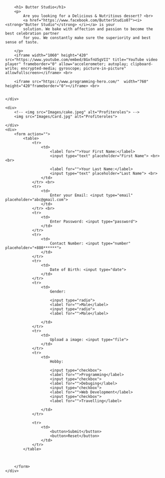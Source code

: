 <!DOCTYPE html>
<html lang="en">

<head>
    <meta charset="UTF-8">
    <meta http-equiv="X-UA-Compatible" content="IE=edge">
    <meta name="viewport" content="width=device-width, initial-scale=1.0">
    <title>Butter Studio</title>
    <link rel="shortcut icon" href="Images/LOGO.png" type="image/x-icon">
</head>

<body>
    <div>

        <h1> Butter Studio</h1>
        <p>
            Are you looking for a Delicious & Nutritious dessert? <br>
            <a href="https://www.facebook.com/ButterStudio07"><i><strong>"Butter Studio"</strong> </i></a> is your
            solution. We bake with affection and passion to become the best celebration partner
            for you. We constantly make sure the superiority and best sense of taste.

        </p>
        <iframe width="1060" height="420" src="https://www.youtube.com/embed/8GxfnU5gVII" title="YouTube video player" frameborder="0" allow="accelerometer; autoplay; clipboard-write; encrypted-media; gyroscope; picture-in-picture" allowfullscreen></iframe> <br>

        <iframe src="https://www.programming-hero.com/"  width="760" height="420"frameborder="0"></iframe> <br>

       
    </div>

    <div>
        <!-- <img src="Images/cake.jpeg" alt="Profiteroles"> -->
        <img src="Images/Card.jpg" alt="Profiteroles">

    </div>
    <div>
        <form action="">
            <table>
                <tr>
                    <td>
                        <label for="">Your First Name:</label>
                        <input type="text" placeholder="First Name"> <br> <br>

                        <label for="">Your Last Name:</label>
                        <input type="text" placeholder="Last Name"> <br>
                    </td>
                </tr> <br>
                <tr>
                    <td>
                        Enter your Email: <input type="email" placeholder="abc@gmail.com">
                    </td>
                </tr> <br>
                <tr>
                    <td>
                        Enter Password: <input type="password">
                    </td>
                </tr>
                <tr>
                    <td>
                        Contact Number: <input type="number" placeholder="+880******">
                    </td>
                </tr>
                <tr>
                    <td>
                        Date of Birth: <input type="date">
                    </td>
                </tr>
                <tr>
                    <td>
                        Gender:

                        <input type="radio">
                        <label for="">Male</label>
                        <input type="radio">
                        <label for="">Male</label>

                    </td>
                </tr>
                <tr>
                    <td>
                        Upload a image: <input type="file">
                    </td>
                </tr>
                <tr>
                    <td>
                        Hobby:

                        <input type="checkbox">
                        <label for="">Programming</label>
                        <input type="checkbox">
                        <label for="">Debuging</label>
                        <input type="checkbox">
                        <label for="">Web Development</label>
                        <input type="checkbox">
                        <label for="">Travelling</label>

                    </td>
                </tr>

                <tr>
                    <td>
                        <button>Submit</button>
                        <button>Reset</button>
                    </td>
                </tr>
            </table>



        </form>
    </div>
</body>

</html>
